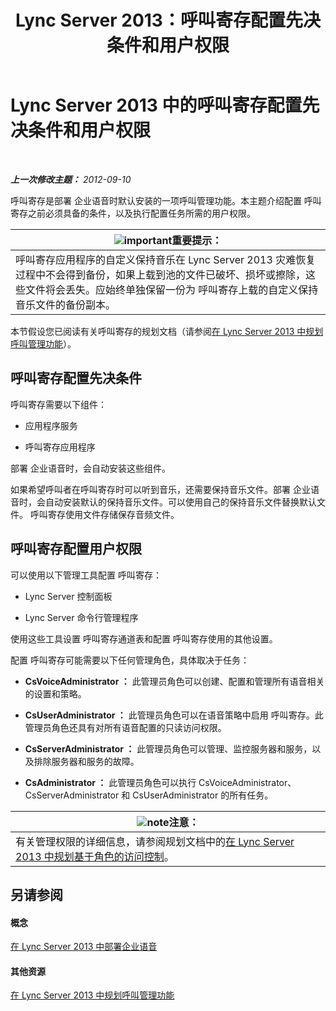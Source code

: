 ﻿---
title: Lync Server 2013：呼叫寄存配置先决条件和用户权限
TOCTitle: 呼叫寄存配置先决条件和用户权限
ms:assetid: 25b8cfe0-e4e7-487c-9e78-8c040f629059
ms:mtpsurl: https://technet.microsoft.com/zh-cn/library/Gg425730(v=OCS.15)
ms:contentKeyID: 49312281
ms.date: 05/19/2016
mtps_version: v=OCS.15
ms.translationtype: HT
---

# Lync Server 2013 中的呼叫寄存配置先决条件和用户权限

 

_**上一次修改主题：** 2012-09-10_

呼叫寄存是部署 企业语音时默认安装的一项呼叫管理功能。本主题介绍配置 呼叫寄存之前必须具备的条件，以及执行配置任务所需的用户权限。

<table>
<thead>
<tr class="header">
<th><img src="images/Gg398794.important(OCS.15).gif" title="important" alt="important" />重要提示：</th>
</tr>
</thead>
<tbody>
<tr class="odd">
<td>呼叫寄存应用程序的自定义保持音乐在 Lync Server 2013 灾难恢复过程中不会得到备份，如果上载到池的文件已破坏、损坏或擦除，这些文件将会丢失。应始终单独保留一份为 呼叫寄存上载的自定义保持音乐文件的备份副本。</td>
</tr>
</tbody>
</table>


本节假设您已阅读有关呼叫寄存的规划文档（请参阅[在 Lync Server 2013 中规划呼叫管理功能](lync-server-2013-planning-for-call-management-features.md)）。

## 呼叫寄存配置先决条件

呼叫寄存需要以下组件：

  - 应用程序服务

  - 呼叫寄存应用程序

部署 企业语音时，会自动安装这些组件。

如果希望呼叫者在呼叫寄存时可以听到音乐，还需要保持音乐文件。部署 企业语音时，会自动安装默认的保持音乐文件。可以使用自己的保持音乐文件替换默认文件。 呼叫寄存使用文件存储保存音频文件。

## 呼叫寄存配置用户权限

可以使用以下管理工具配置 呼叫寄存：

  - Lync Server 控制面板

  - Lync Server 命令行管理程序

使用这些工具设置 呼叫寄存通道表和配置 呼叫寄存使用的其他设置。

配置 呼叫寄存可能需要以下任何管理角色，具体取决于任务：

  - **CsVoiceAdministrator ：** 此管理员角色可以创建、配置和管理所有语音相关的设置和策略。

  - **CsUserAdministrator ：** 此管理员角色可以在语音策略中启用 呼叫寄存。此管理员角色还具有对所有语音配置的只读访问权限。

  - **CsServerAdministrator ：** 此管理员角色可以管理、监控服务器和服务，以及排除服务器和服务的故障。

  - **CsAdministrator ：** 此管理员角色可以执行 CsVoiceAdministrator、CsServerAdministrator 和 CsUserAdministrator 的所有任务。

<table>
<thead>
<tr class="header">
<th><img src="images/Dn783119.note(OCS.15).gif" title="note" alt="note" />注意：</th>
</tr>
</thead>
<tbody>
<tr class="odd">
<td>有关管理权限的详细信息，请参阅规划文档中的<a href="lync-server-2013-planning-for-role-based-access-control.md">在 Lync Server 2013 中规划基于角色的访问控制</a>。</td>
</tr>
</tbody>
</table>


## 另请参阅

#### 概念

[在 Lync Server 2013 中部署企业语音](lync-server-2013-deploying-enterprise-voice.md)  

#### 其他资源

[在 Lync Server 2013 中规划呼叫管理功能](lync-server-2013-planning-for-call-management-features.md)

